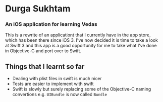 # Durga Sukhtam

### An iOS application for learning Vedas

This is a rewrite of an applicationt that I currently have in the app store, which has been there since iOS 3. I've now decided it is time to take a look at Swift 3 and this app is a good opportunity for me to take what I've done in Objective-C and port over to Swift.

## Things that I learnt so far

   - Dealing with plist files in swift is much nicer
   - Tests are easier to implement with swift
   - Swift is slowly but surely replacing some of the Objective-C naming convertions e.g. `UIBundle` is now called `Bundle`
